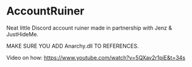 # AccountRuiner
Neat little Discord account ruiner made in partnership with Jenz & JustHideMe.

MAKE SURE YOU ADD Anarchy.dll TO REFERENCES.

Video on how: https://www.youtube.com/watch?v=5QXav2r1piE&t=34s
